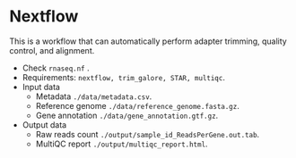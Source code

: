 # Nextflow
This is a workflow that can automatically perform adapter trimming, quality control, and alignment.
* Check `rnaseq.nf` .
* Requirements: `nextflow, trim_galore, STAR, multiqc`.
* Input data
    * Metadata `./data/metadata.csv`.
    * Reference genome `./data/reference_genome.fasta.gz`.
    * Gene annotation `./data/gene_annotation.gtf.gz`.
* Output data
    * Raw reads count `./output/sample_id_ReadsPerGene.out.tab`.
    * MultiQC report `./output/multiqc_report.html`.